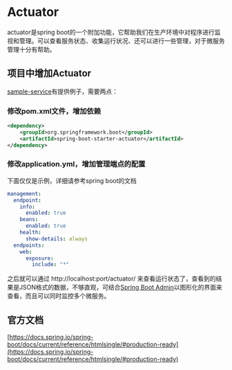 Actuator
=============
actuator是spring boot的一个附加功能，它帮助我们在生产环境中对程序进行监视和管理。可以查看服务状态、收集运行状况、还可以进行一些管理，对于微服务管理十分有帮助。

## 项目中增加Actuator
[sample-service](./sample-service)有提供例子，需要两点：

### 修改pom.xml文件，增加依赖
```XML
<dependency>
    <groupId>org.springframework.boot</groupId>
    <artifactId>spring-boot-starter-actuator</artifactId>
</dependency>

```
### 修改application.yml，增加管理端点的配置

下面仅仅是示例，详细请参考spring boot的文档

```yml
management:
  endpoint:
    info:
      enabled: true
    beans:
      enabled: true
    health:
      show-details: always
  endpoints:
    web:
      exposure:
        include: "*"
```


之后就可以通过 http://localhost:port/actuator/ 来查看运行状态了，查看到的结果是JSON格式的数据，不够直观，可结合[Spring Boot Admin](./admin-server)以图形化的界面来查看，而且可以同时监控多个微服务。


## 官方文档
[https://docs.spring.io/spring-boot/docs/current/reference/htmlsingle/#production-ready](https://docs.spring.io/spring-boot/docs/current/reference/htmlsingle/#production-ready)


